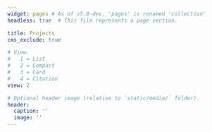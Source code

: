 ```yaml
---
widget: pages # As of v5.8-dev, 'pages' is renamed 'collection'
headless: true  # This file represents a page section.

title: Projects
cms_exclude: true

# View.
#   1 = List
#   2 = Compact
#   3 = Card
#   4 = Citation
view: 2

# Optional header image (relative to `static/media/` folder).
header:
  caption: ''
  image: ''
---
```

